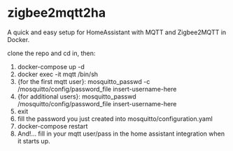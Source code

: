 # zigbee2mqtt2ha

A quick and easy setup for HomeAssistant with MQTT and Zigbee2MQTT in Docker.

clone the repo and cd in, then:

  1. docker-compose up -d 
  2. docker exec -it mqtt /bin/sh
  3. {for the first mqtt user}: mosquitto_passwd -c /mosquitto/config/password_file insert-username-here
  4. {for additional users}: mosquitto_passwd /mosquitto/config/password_file insert-username-here
  5. exit
  6. fill the password you just created into mosquitto/configuration.yaml
  7. docker-compose restart
  8. And!... fill in your mqtt user/pass in the home assistant integration when it starts up.
  
  
